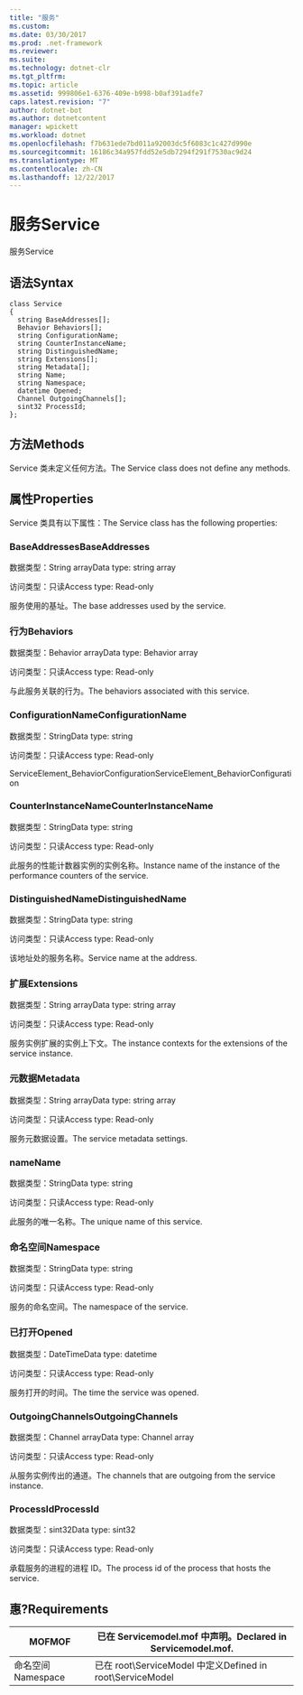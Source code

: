 ```yaml
---
title: "服务"
ms.custom: 
ms.date: 03/30/2017
ms.prod: .net-framework
ms.reviewer: 
ms.suite: 
ms.technology: dotnet-clr
ms.tgt_pltfrm: 
ms.topic: article
ms.assetid: 999806e1-6376-409e-b998-b0af391adfe7
caps.latest.revision: "7"
author: dotnet-bot
ms.author: dotnetcontent
manager: wpickett
ms.workload: dotnet
ms.openlocfilehash: f7b631ede7bd011a92003dc5f6083c1c427d990e
ms.sourcegitcommit: 16186c34a957fdd52e5db7294f291f7530ac9d24
ms.translationtype: MT
ms.contentlocale: zh-CN
ms.lasthandoff: 12/22/2017
---
```

# <a name="service"></a><span data-ttu-id="d882e-102">服务</span><span class="sxs-lookup"><span data-stu-id="d882e-102">Service</span></span>
<span data-ttu-id="d882e-103">服务</span><span class="sxs-lookup"><span data-stu-id="d882e-103">Service</span></span>  
  
## <a name="syntax"></a><span data-ttu-id="d882e-104">语法</span><span class="sxs-lookup"><span data-stu-id="d882e-104">Syntax</span></span>  
  
```  
class Service  
{  
  string BaseAddresses[];  
  Behavior Behaviors[];  
  string ConfigurationName;  
  string CounterInstanceName;  
  string DistinguishedName;  
  string Extensions[];  
  string Metadata[];  
  string Name;  
  string Namespace;  
  datetime Opened;  
  Channel OutgoingChannels[];  
  sint32 ProcessId;  
};  
```  
  
## <a name="methods"></a><span data-ttu-id="d882e-105">方法</span><span class="sxs-lookup"><span data-stu-id="d882e-105">Methods</span></span>  
 <span data-ttu-id="d882e-106">Service 类未定义任何方法。</span><span class="sxs-lookup"><span data-stu-id="d882e-106">The Service class does not define any methods.</span></span>  
  
## <a name="properties"></a><span data-ttu-id="d882e-107">属性</span><span class="sxs-lookup"><span data-stu-id="d882e-107">Properties</span></span>  
 <span data-ttu-id="d882e-108">Service 类具有以下属性：</span><span class="sxs-lookup"><span data-stu-id="d882e-108">The Service class has the following properties:</span></span>  
  
### <a name="baseaddresses"></a><span data-ttu-id="d882e-109">BaseAddresses</span><span class="sxs-lookup"><span data-stu-id="d882e-109">BaseAddresses</span></span>  
 <span data-ttu-id="d882e-110">数据类型：String array</span><span class="sxs-lookup"><span data-stu-id="d882e-110">Data type: string array</span></span>  
  
 <span data-ttu-id="d882e-111">访问类型：只读</span><span class="sxs-lookup"><span data-stu-id="d882e-111">Access type: Read-only</span></span>  
  
 <span data-ttu-id="d882e-112">服务使用的基址。</span><span class="sxs-lookup"><span data-stu-id="d882e-112">The base addresses used by the service.</span></span>  
  
### <a name="behaviors"></a><span data-ttu-id="d882e-113">行为</span><span class="sxs-lookup"><span data-stu-id="d882e-113">Behaviors</span></span>  
 <span data-ttu-id="d882e-114">数据类型：Behavior array</span><span class="sxs-lookup"><span data-stu-id="d882e-114">Data type: Behavior array</span></span>  
  
 <span data-ttu-id="d882e-115">访问类型：只读</span><span class="sxs-lookup"><span data-stu-id="d882e-115">Access type: Read-only</span></span>  
  
 <span data-ttu-id="d882e-116">与此服务关联的行为。</span><span class="sxs-lookup"><span data-stu-id="d882e-116">The behaviors associated with this service.</span></span>  
  
### <a name="configurationname"></a><span data-ttu-id="d882e-117">ConfigurationName</span><span class="sxs-lookup"><span data-stu-id="d882e-117">ConfigurationName</span></span>  
 <span data-ttu-id="d882e-118">数据类型：String</span><span class="sxs-lookup"><span data-stu-id="d882e-118">Data type: string</span></span>  
  
 <span data-ttu-id="d882e-119">访问类型：只读</span><span class="sxs-lookup"><span data-stu-id="d882e-119">Access type: Read-only</span></span>  
  
 <span data-ttu-id="d882e-120">ServiceElement_BehaviorConfiguration</span><span class="sxs-lookup"><span data-stu-id="d882e-120">ServiceElement_BehaviorConfiguration</span></span>  
  
### <a name="counterinstancename"></a><span data-ttu-id="d882e-121">CounterInstanceName</span><span class="sxs-lookup"><span data-stu-id="d882e-121">CounterInstanceName</span></span>  
 <span data-ttu-id="d882e-122">数据类型：String</span><span class="sxs-lookup"><span data-stu-id="d882e-122">Data type: string</span></span>  
  
 <span data-ttu-id="d882e-123">访问类型：只读</span><span class="sxs-lookup"><span data-stu-id="d882e-123">Access type: Read-only</span></span>  
  
 <span data-ttu-id="d882e-124">此服务的性能计数器实例的实例名称。</span><span class="sxs-lookup"><span data-stu-id="d882e-124">Instance name of the instance of the performance counters of the service.</span></span>  
  
### <a name="distinguishedname"></a><span data-ttu-id="d882e-125">DistinguishedName</span><span class="sxs-lookup"><span data-stu-id="d882e-125">DistinguishedName</span></span>  
 <span data-ttu-id="d882e-126">数据类型：String</span><span class="sxs-lookup"><span data-stu-id="d882e-126">Data type: string</span></span>  
  
 <span data-ttu-id="d882e-127">访问类型：只读</span><span class="sxs-lookup"><span data-stu-id="d882e-127">Access type: Read-only</span></span>  
  
 <span data-ttu-id="d882e-128">该地址处的服务名称。</span><span class="sxs-lookup"><span data-stu-id="d882e-128">Service name at the address.</span></span>  
  
### <a name="extensions"></a><span data-ttu-id="d882e-129">扩展</span><span class="sxs-lookup"><span data-stu-id="d882e-129">Extensions</span></span>  
 <span data-ttu-id="d882e-130">数据类型：String array</span><span class="sxs-lookup"><span data-stu-id="d882e-130">Data type: string array</span></span>  
  
 <span data-ttu-id="d882e-131">访问类型：只读</span><span class="sxs-lookup"><span data-stu-id="d882e-131">Access type: Read-only</span></span>  
  
 <span data-ttu-id="d882e-132">服务实例扩展的实例上下文。</span><span class="sxs-lookup"><span data-stu-id="d882e-132">The instance contexts for the extensions of the service instance.</span></span>  
  
### <a name="metadata"></a><span data-ttu-id="d882e-133">元数据</span><span class="sxs-lookup"><span data-stu-id="d882e-133">Metadata</span></span>  
 <span data-ttu-id="d882e-134">数据类型：String array</span><span class="sxs-lookup"><span data-stu-id="d882e-134">Data type: string array</span></span>  
  
 <span data-ttu-id="d882e-135">访问类型：只读</span><span class="sxs-lookup"><span data-stu-id="d882e-135">Access type: Read-only</span></span>  
  
 <span data-ttu-id="d882e-136">服务元数据设置。</span><span class="sxs-lookup"><span data-stu-id="d882e-136">The service metadata settings.</span></span>  
  
### <a name="name"></a><span data-ttu-id="d882e-137">name</span><span class="sxs-lookup"><span data-stu-id="d882e-137">Name</span></span>  
 <span data-ttu-id="d882e-138">数据类型：String</span><span class="sxs-lookup"><span data-stu-id="d882e-138">Data type: string</span></span>  
  
 <span data-ttu-id="d882e-139">访问类型：只读</span><span class="sxs-lookup"><span data-stu-id="d882e-139">Access type: Read-only</span></span>  
  
 <span data-ttu-id="d882e-140">此服务的唯一名称。</span><span class="sxs-lookup"><span data-stu-id="d882e-140">The unique name of this service.</span></span>  
  
### <a name="namespace"></a><span data-ttu-id="d882e-141">命名空间</span><span class="sxs-lookup"><span data-stu-id="d882e-141">Namespace</span></span>  
 <span data-ttu-id="d882e-142">数据类型：String</span><span class="sxs-lookup"><span data-stu-id="d882e-142">Data type: string</span></span>  
  
 <span data-ttu-id="d882e-143">访问类型：只读</span><span class="sxs-lookup"><span data-stu-id="d882e-143">Access type: Read-only</span></span>  
  
 <span data-ttu-id="d882e-144">服务的命名空间。</span><span class="sxs-lookup"><span data-stu-id="d882e-144">The namespace of the service.</span></span>  
  
### <a name="opened"></a><span data-ttu-id="d882e-145">已打开</span><span class="sxs-lookup"><span data-stu-id="d882e-145">Opened</span></span>  
 <span data-ttu-id="d882e-146">数据类型：DateTime</span><span class="sxs-lookup"><span data-stu-id="d882e-146">Data type: datetime</span></span>  
  
 <span data-ttu-id="d882e-147">访问类型：只读</span><span class="sxs-lookup"><span data-stu-id="d882e-147">Access type: Read-only</span></span>  
  
 <span data-ttu-id="d882e-148">服务打开的时间。</span><span class="sxs-lookup"><span data-stu-id="d882e-148">The time the service was opened.</span></span>  
  
### <a name="outgoingchannels"></a><span data-ttu-id="d882e-149">OutgoingChannels</span><span class="sxs-lookup"><span data-stu-id="d882e-149">OutgoingChannels</span></span>  
 <span data-ttu-id="d882e-150">数据类型：Channel array</span><span class="sxs-lookup"><span data-stu-id="d882e-150">Data type: Channel array</span></span>  
  
 <span data-ttu-id="d882e-151">访问类型：只读</span><span class="sxs-lookup"><span data-stu-id="d882e-151">Access type: Read-only</span></span>  
  
 <span data-ttu-id="d882e-152">从服务实例传出的通道。</span><span class="sxs-lookup"><span data-stu-id="d882e-152">The channels that are outgoing from the service instance.</span></span>  
  
### <a name="processid"></a><span data-ttu-id="d882e-153">ProcessId</span><span class="sxs-lookup"><span data-stu-id="d882e-153">ProcessId</span></span>  
 <span data-ttu-id="d882e-154">数据类型：sint32</span><span class="sxs-lookup"><span data-stu-id="d882e-154">Data type: sint32</span></span>  
  
 <span data-ttu-id="d882e-155">访问类型：只读</span><span class="sxs-lookup"><span data-stu-id="d882e-155">Access type: Read-only</span></span>  
  
 <span data-ttu-id="d882e-156">承载服务的进程的进程 ID。</span><span class="sxs-lookup"><span data-stu-id="d882e-156">The process id of the process that hosts the service.</span></span>  
  
## <a name="requirements"></a><span data-ttu-id="d882e-157">惠?</span><span class="sxs-lookup"><span data-stu-id="d882e-157">Requirements</span></span>  
  
|<span data-ttu-id="d882e-158">MOF</span><span class="sxs-lookup"><span data-stu-id="d882e-158">MOF</span></span>|<span data-ttu-id="d882e-159">已在 Servicemodel.mof 中声明。</span><span class="sxs-lookup"><span data-stu-id="d882e-159">Declared in Servicemodel.mof.</span></span>|  
|---------|-----------------------------------|  
|<span data-ttu-id="d882e-160">命名空间</span><span class="sxs-lookup"><span data-stu-id="d882e-160">Namespace</span></span>|<span data-ttu-id="d882e-161">已在 root\ServiceModel 中定义</span><span class="sxs-lookup"><span data-stu-id="d882e-161">Defined in root\ServiceModel</span></span>|
